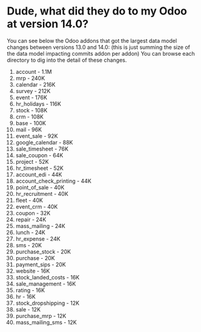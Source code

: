 # Dude, what did they do to my Odoo at version 14.0?

You can see below the Odoo addons that got the largest data model changes between versions 13.0 and 14.0:
(this is just summing the size of the data model impacting commits addon per addon)
You can browse each directory to dig into the detail of these changes.

1. account - 1.1M
2. mrp - 240K
3. calendar - 216K
4. survey - 212K
5. event - 176K
6. hr_holidays - 116K
7. stock - 108K
8. crm - 108K
9. base - 100K
10. mail - 96K
11. event_sale - 92K
12. google_calendar - 88K
13. sale_timesheet - 76K
14. sale_coupon - 64K
15. project - 52K
16. hr_timesheet - 52K
17. account_edi - 44K
18. account_check_printing - 44K
19. point_of_sale - 40K
20. hr_recruitment - 40K
21. fleet - 40K
22. event_crm - 40K
23. coupon - 32K
24. repair - 24K
25. mass_mailing - 24K
26. lunch - 24K
27. hr_expense - 24K
28. sms - 20K
29. purchase_stock - 20K
30. purchase - 20K
31. payment_sips - 20K
32. website - 16K
33. stock_landed_costs - 16K
34. sale_management - 16K
35. rating - 16K
36. hr - 16K
37. stock_dropshipping - 12K
38. sale - 12K
39. purchase_mrp - 12K
40. mass_mailing_sms - 12K
